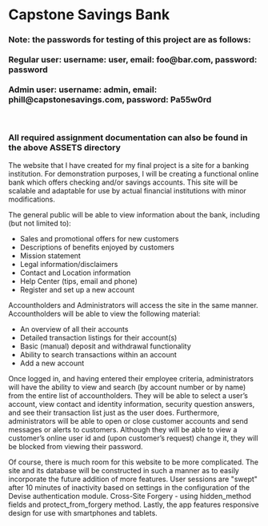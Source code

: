 <h1>Capstone Savings Bank</h1>
<h3>Note: the passwords for testing of this project are as follows:<br /><br />
Regular user: username: user, email: foo@bar.com, password: password<br /><br />
Admin user: username: admin, email: phill@capstonesavings.com, password: Pa55w0rd</h3><br />
<h3> All required assignment documentation can also be found in the above ASSETS directory</h3>
<p>The website that I have created for my final project is a site for a banking institution. For demonstration purposes, I will be creating a functional online bank which offers checking and/or savings accounts. This site will be scalable and adaptable for use by actual financial institutions with minor modifications.</p>

<p>The general public will be able to view information about the bank, including (but not limited to):</p>
<ul>
	<li>Sales and promotional offers for new customers</li>
	<li>Descriptions of benefits enjoyed by customers</li>
	<li>Mission statement</li>
	<li>Legal information/disclaimers</li>
	<li>Contact and Location information</li>
	<li>Help Center (tips, email and phone)</li>
	<li>Register and set up a new account</li>
</ul>
<p>Accountholders and Administrators will access the site in the same manner.<br />
Accountholders will be able to view the following material:</p>
<ul>
	<li>An overview of all their accounts</li>
	<li>Detailed transaction listings for their account(s)</li>
	<li>Basic (manual) deposit and withdrawal functionality</li>
	<li>Ability to search transactions within an account</li>
	<li>Add a new account</li>
</ul>

<p>Once logged in, and having entered their employee criteria, administrators will have the ability to view and search (by account number or by name) from the entire list of accountholders. They will be able to select a user’s account, view contact and identity information, security question answers, and see their transaction list just as the user does. Furthermore, administrators will be able to open or close customer accounts and send messages or alerts to customers. Although they will be able to view a customer’s online user id and (upon customer’s request) change it, they will be blocked from viewing their password.</p>

<p>Of course, there is much room for this website to be more complicated. The site and its database will be constructed in such a manner as to easily incorporate the future addition of more features. User sessions are "swept" after 10 minutes of inactivity based on settings in the configuration of the Devise authentication module. Cross-Site Forgery - using hidden_method fields and protect_from_forgery method. Lastly, the app features responsive design for use with smartphones and tablets.</p>
